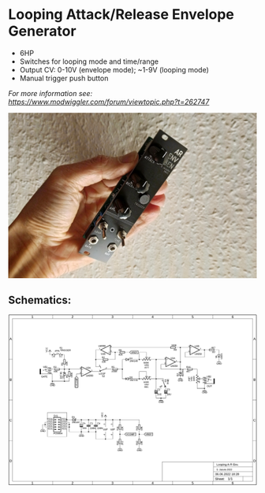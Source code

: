 # Looping Attack/Release Envelope Generator

* 6HP
* Switches for looping mode and time/range 
* Output CV: 0-10V (envelope mode); ~1-9V (looping mode)
* Manual trigger push button

*For more information see: https://www.modwiggler.com/forum/viewtopic.php?t=262747*

![example build](https://github.com/diysynth/EURORACK-MODULES/blob/main/LOOPING%20A-R/ar-example.jpg)

## Schematics:

![schematics](https://github.com/diysynth/EURORACK-MODULES/blob/main/LOOPING%20A-R/loop-ar-schematic.png?raw=true)
